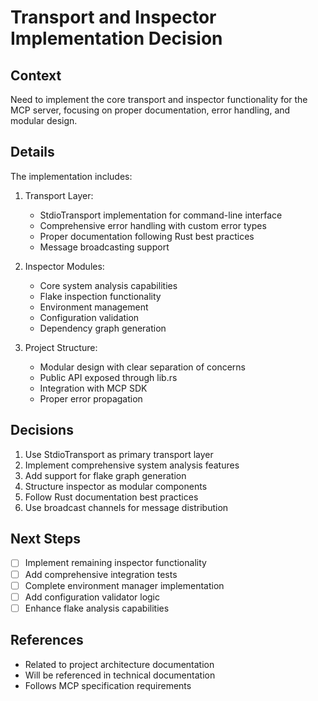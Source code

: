 # Transport and Inspector Implementation Decision

## Context
Need to implement the core transport and inspector functionality for the MCP server, focusing on proper documentation, error handling, and modular design.

## Details
The implementation includes:

1. Transport Layer:
   - StdioTransport implementation for command-line interface
   - Comprehensive error handling with custom error types
   - Proper documentation following Rust best practices
   - Message broadcasting support

2. Inspector Modules:
   - Core system analysis capabilities
   - Flake inspection functionality
   - Environment management
   - Configuration validation
   - Dependency graph generation

3. Project Structure:
   - Modular design with clear separation of concerns
   - Public API exposed through lib.rs
   - Integration with MCP SDK
   - Proper error propagation

## Decisions
1. Use StdioTransport as primary transport layer
2. Implement comprehensive system analysis features
3. Add support for flake graph generation
4. Structure inspector as modular components
5. Follow Rust documentation best practices
6. Use broadcast channels for message distribution

## Next Steps
- [ ] Implement remaining inspector functionality
- [ ] Add comprehensive integration tests
- [ ] Complete environment manager implementation
- [ ] Add configuration validator logic
- [ ] Enhance flake analysis capabilities

## References
- Related to project architecture documentation
- Will be referenced in technical documentation
- Follows MCP specification requirements 